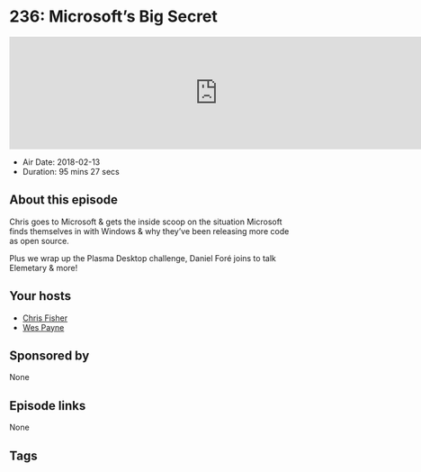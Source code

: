 # 236: Microsoft’s Big Secret

<iframe src="https://player.fireside.fm/v2/RUkczH-V+DumYlEEd?theme=dark" width="740" height="200" frameborder="0" scrolling="no"></iframe>

* Air Date: 2018-02-13
* Duration: 95 mins 27 secs

## About this episode

Chris goes to Microsoft & gets the inside scoop on the situation Microsoft finds themselves in with Windows & why they’ve been releasing more code as open source. 

Plus we wrap up the Plasma Desktop challenge, Daniel Foré joins to talk Elemetary & more!

## Your hosts
* [Chris Fisher](https://linuxunplugged.com/hosts/chrislas)
* [Wes Payne](https://linuxunplugged.com/hosts/wes)

## Sponsored by

None



## Episode links

None



## Tags

